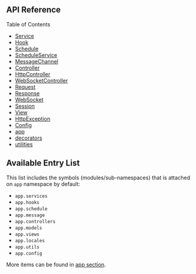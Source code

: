 <!-- title: Index; order: 0 -->

## API Reference

Table of Contents

- [Service](./Service)
- [Hook](./Hook)
- [Schedule](./Schedule)
- [ScheduleService](./ScheduleService)
- [MessageChannel](./MessageChannel)
- [Controller](./Controller)
- [HttpController](./HttpController)
- [WebSocketController](./WebSocketController)
- [Request](./Request)
- [Response](./Response)
- [WebSocket](./WebSocket)
- [Session](./Session)
- [View](./View)
- [HttpException](./HttpException)
- [Config](./Config)
- [app](./app)
- [decorators](./decorators)
- [utilities](./utilities)

## Available Entry List

This list includes the symbols (modules/sub-namespaces) that is attached on
`app` namespace by default:

- `app.services`
- `app.hooks`
- `app.schedule`
- `app.message`
- `app.controllers`
- `app.models`
- `app.views`
- `app.locales`
- `app.utils`
- `app.config`

More items can be found in [app section](./app).
